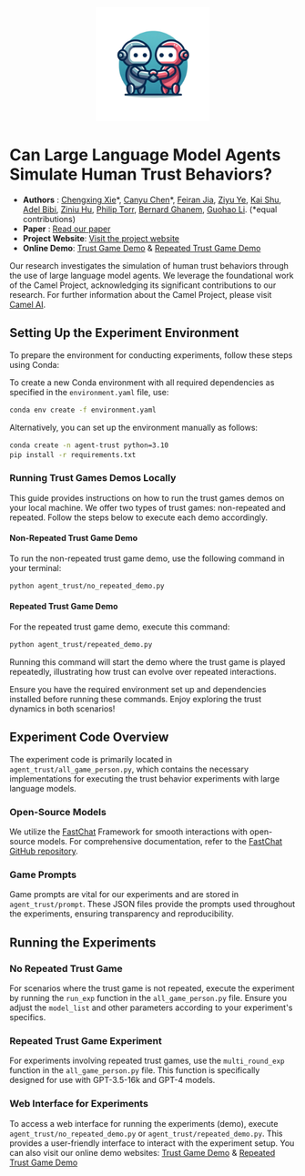 
<div align=center><img src="./image/logo_4.png" width="200"/></div>

# Can Large Language Model Agents Simulate Human Trust Behaviors?

- **Authors** : [Chengxing Xie](https://yitianlian.github.io/)\*, [Canyu Chen](https://canyuchen.com/)\*, [Feiran Jia](https://feiran.io/), [Ziyu Ye](https://ziyu-deep.github.io/), [Kai Shu](http://www.cs.iit.edu/~kshu/), [Adel Bibi](https://www.adelbibi.com/), [Ziniu Hu](https://acbull.github.io/), [Philip Torr](https://www.robots.ox.ac.uk/~phst/), [Bernard Ghanem](https://www.bernardghanem.com/), [Guohao Li](https://ghli.org/). (*equal contributions)
- **Paper** : [Read our paper](https://arxiv.org/abs/2402.04559)
- **Project Website**: [Visit the project website](https://www.camel-ai.org/research/agent-trust)
- **Online Demo**: [Trust Game Demo](https://huggingface.co/spaces/camel-ai/agent-trust-Trust-Game-Demo) & [Repeated Trust Game Demo](https://huggingface.co/spaces/camel-ai/agent-trust-Repeated-trust-game-Demo)

Our research investigates the simulation of human trust behaviors through the use of large language model agents. We leverage the foundational work of the Camel Project, acknowledging its significant contributions to our research. For further information about the Camel Project, please visit [Camel AI](https://github.com/camel-ai/camel).

## Setting Up the Experiment Environment

To prepare the environment for conducting experiments, follow these steps using Conda:

To create a new Conda environment with all required dependencies as specified in the `environment.yaml` file, use:

```bash
conda env create -f environment.yaml
```

Alternatively, you can set up the environment manually as follows:

```bash
conda create -n agent-trust python=3.10
pip install -r requirements.txt
```

### Running Trust Games Demos Locally

This guide provides instructions on how to run the trust games demos on your local machine. We offer two types of trust games: non-repeated and repeated. Follow the steps below to execute each demo accordingly.

#### Non-Repeated Trust Game Demo

To run the non-repeated trust game demo, use the following command in your terminal:

```bash
python agent_trust/no_repeated_demo.py
```

#### Repeated Trust Game Demo

For the repeated trust game demo, execute this command:

```bash
python agent_trust/repeated_demo.py
```

Running this command will start the demo where the trust game is played repeatedly, illustrating how trust can evolve over repeated interactions.

Ensure you have the required environment set up and dependencies installed before running these commands. Enjoy exploring the trust dynamics in both scenarios!
## Experiment Code Overview

The experiment code is primarily located in `agent_trust/all_game_person.py`, which contains the necessary implementations for executing the trust behavior experiments with large language models.

### Open-Source Models

We utilize the [FastChat](https://github.com/lm-sys/FastChat) Framework for smooth interactions with open-source models. For comprehensive documentation, refer to the [FastChat GitHub repository](https://github.com/lm-sys/FastChat).

### Game Prompts

Game prompts are vital for our experiments and are stored in `agent_trust/prompt`. These JSON files provide the prompts used throughout the experiments, ensuring transparency and reproducibility.

## Running the Experiments

### No Repeated Trust Game

For scenarios where the trust game is not repeated, execute the experiment by running the `run_exp` function in the `all_game_person.py` file. Ensure you adjust the `model_list` and other parameters according to your experiment's specifics.

### Repeated Trust Game Experiment

For experiments involving repeated trust games, use the `multi_round_exp` function in the `all_game_person.py` file. This function is specifically designed for use with GPT-3.5-16k and GPT-4 models.

### Web Interface for Experiments

To access a web interface for running the experiments (demo), execute `agent_trust/no_repeated_demo.py` or `agent_trust/repeated_demo.py`. This provides a user-friendly interface to interact with the experiment setup. You can also visit our online demo websites: [Trust Game Demo](https://huggingface.co/spaces/camel-ai/agent-trust-Trust-Game-Demo) & [Repeated Trust Game Demo](https://huggingface.co/spaces/camel-ai/agent-trust-Repeated-trust-game-Demo)

